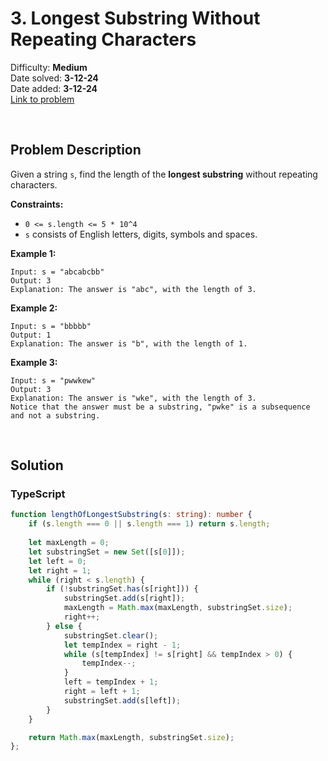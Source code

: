 # 3. Longest Substring Without Repeating Characters

Difficulty: **Medium**  
Date solved: **3-12-24**  
Date added: **3-12-24**  
[Link to problem](https://leetcode.com/problems/longest-substring-without-repeating-characters/description/)

<br>

## Problem Description

Given a string `s`, find the length of the **longest substring** without repeating characters.

**Constraints:**

- `0 <= s.length <= 5 * 10^4`
- `s` consists of English letters, digits, symbols and spaces.

**Example 1:**

```
Input: s = "abcabcbb"
Output: 3
Explanation: The answer is "abc", with the length of 3.
```

**Example 2:**

```
Input: s = "bbbbb"
Output: 1
Explanation: The answer is "b", with the length of 1.
```

**Example 3:**

```
Input: s = "pwwkew"
Output: 3
Explanation: The answer is "wke", with the length of 3.
Notice that the answer must be a substring, "pwke" is a subsequence and not a substring.
```

<br>

## Solution

### **TypeScript**

```ts
function lengthOfLongestSubstring(s: string): number {
    if (s.length === 0 || s.length === 1) return s.length;
    
    let maxLength = 0;
    let substringSet = new Set([s[0]]);
    let left = 0;
    let right = 1;
    while (right < s.length) {
        if (!substringSet.has(s[right])) {
            substringSet.add(s[right]);
            maxLength = Math.max(maxLength, substringSet.size);
            right++;
        } else {
            substringSet.clear();
            let tempIndex = right - 1;
            while (s[tempIndex] != s[right] && tempIndex > 0) {
                tempIndex--;
            }
            left = tempIndex + 1;
            right = left + 1;
            substringSet.add(s[left]);
        }
    }

    return Math.max(maxLength, substringSet.size);
};
```
